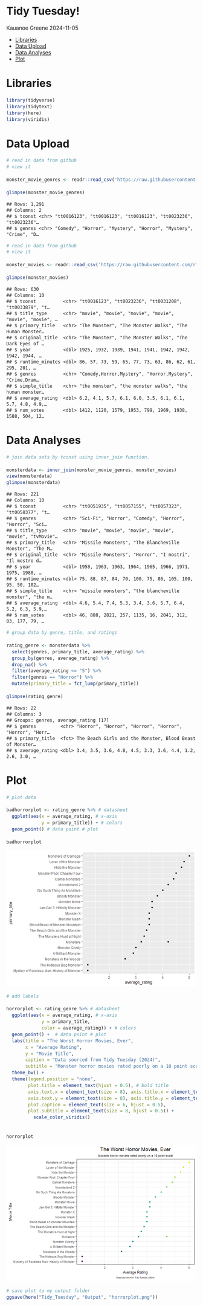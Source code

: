 Tidy Tuesday!
================
Kauanoe Greene
2024-11-05

- [Libraries](#libraries)
- [Data Upload](#data-upload)
- [Data Analyses](#data-analyses)
- [Plot](#plot)

# Libraries

``` r
library(tidyverse)
library(tidytext)
library(here)
library(viridis)
```

# Data Upload

``` r
# read in data from github
# view it

monster_movie_genres <- readr::read_csv('https://raw.githubusercontent.com/rfordatascience/tidytuesday/master/data/2024/2024-10-29/monster_movie_genres.csv')

glimpse(monster_movie_genres)
```

    ## Rows: 1,291
    ## Columns: 2
    ## $ tconst <chr> "tt0016123", "tt0016123", "tt0016123", "tt0023236", "tt0023236"…
    ## $ genres <chr> "Comedy", "Horror", "Mystery", "Horror", "Mystery", "Crime", "D…

``` r
# read in data from github
# view it

monster_movies <- readr::read_csv('https://raw.githubusercontent.com/rfordatascience/tidytuesday/master/data/2024/2024-10-29/monster_movies.csv')

glimpse(monster_movies)
```

    ## Rows: 630
    ## Columns: 10
    ## $ tconst          <chr> "tt0016123", "tt0023236", "tt0031208", "tt0033879", "t…
    ## $ title_type      <chr> "movie", "movie", "movie", "movie", "movie", "movie", …
    ## $ primary_title   <chr> "The Monster", "The Monster Walks", "The Human Monster…
    ## $ original_title  <chr> "The Monster", "The Monster Walks", "The Dark Eyes of …
    ## $ year            <dbl> 1925, 1932, 1939, 1941, 1941, 1942, 1942, 1942, 1944, …
    ## $ runtime_minutes <dbl> 86, 57, 73, 59, 65, 77, 73, 63, 86, 62, 61, 295, 201, …
    ## $ genres          <chr> "Comedy,Horror,Mystery", "Horror,Mystery", "Crime,Dram…
    ## $ simple_title    <chr> "the monster", "the monster walks", "the human monster…
    ## $ average_rating  <dbl> 6.2, 4.1, 5.7, 6.1, 6.0, 3.5, 6.1, 6.1, 5.7, 4.8, 4.9,…
    ## $ num_votes       <dbl> 1412, 1120, 1579, 1953, 799, 1969, 1938, 1588, 504, 12…

# Data Analyses

``` r
# join data sets by tconst using inner_join function.

monsterdata <- inner_join(monster_movie_genres, monster_movies)
view(monsterdata)
glimpse(monsterdata)
```

    ## Rows: 221
    ## Columns: 10
    ## $ tconst          <chr> "tt0051935", "tt0057155", "tt0057323", "tt0058377", "t…
    ## $ genres          <chr> "Sci-Fi", "Horror", "Comedy", "Horror", "Horror", "Sci…
    ## $ title_type      <chr> "movie", "movie", "movie", "movie", "movie", "tvMovie"…
    ## $ primary_title   <chr> "Missile Monsters", "The Blancheville Monster", "The M…
    ## $ original_title  <chr> "Missile Monsters", "Horror", "I mostri", "Il mostro d…
    ## $ year            <dbl> 1958, 1963, 1963, 1964, 1965, 1966, 1971, 1975, 1980, …
    ## $ runtime_minutes <dbl> 75, 88, 87, 84, 70, 100, 75, 86, 105, 100, 95, 50, 102…
    ## $ simple_title    <chr> "missile monsters", "the blancheville monster", "the m…
    ## $ average_rating  <dbl> 4.6, 5.4, 7.4, 5.3, 3.4, 3.6, 5.7, 6.4, 5.2, 6.3, 5.9,…
    ## $ num_votes       <dbl> 46, 888, 2821, 257, 1135, 16, 2041, 312, 83, 177, 79, …

``` r
# group data by genre, title, and ratings

rating_genre <- monsterdata %>% 
  select(genres, primary_title, average_rating) %>% 
  group_by(genres, average_rating) %>% 
  drop_na() %>% 
  filter(average_rating <= "5") %>% 
  filter(genres == "Horror") %>% 
  mutate(primary_title = fct_lump(primary_title))

glimpse(rating_genre)
```

    ## Rows: 22
    ## Columns: 3
    ## Groups: genres, average_rating [17]
    ## $ genres         <chr> "Horror", "Horror", "Horror", "Horror", "Horror", "Horr…
    ## $ primary_title  <fct> The Beach Girls and the Monster, Blood Beast of Monster…
    ## $ average_rating <dbl> 3.4, 3.5, 3.6, 4.8, 4.5, 3.3, 3.6, 4.4, 1.2, 2.6, 3.0, …

# Plot

``` r
# plot data

badhorrorplot <- rating_genre %>% # datasheet
  ggplot(aes(x = average_rating, # x-axis
             y = primary_title)) + # colors
  geom_point() # data point # plot
  
badhorrorplot  
```

![](../Output/Data%20Plot-1.png)<!-- -->

``` r
# add labels

horrorplot <- rating_genre %>% # datasheet
  ggplot(aes(x = average_rating, # x-axis
             y = primary_title, 
             color = average_rating)) + # colors
  geom_point() +  # data point # plot
  labs(title = "The Worst Horror Movies, Ever", 
       x = "Average Rating", 
       y = "Movie Title", 
       caption = "Data sourced from Tidy Tuesday (2024)", 
       subtitle = "Monster horror movies rated poorly on a 10 point scale") + 
  theme_bw() + 
  theme(legend.position = "none", 
        plot.title = element_text(hjust = 0.5), # bold title
        axis.text.x = element_text(size = 8), axis.title.x = element_text(size = 10), # adjust x-axis labels
        axis.text.y = element_text(size = 8), axis.title.y = element_text(size = 10),   # adjust y-axis labels
        plot.caption = element_text(size = 6, hjust = 0.5),
        plot.subtitle = element_text(size = 8, hjust = 0.5)) + 
          scale_color_viridis()
  

horrorplot
```

![](../Output/unnamed-chunk-4-1.png)<!-- -->

``` r
# save plot to my output folder
ggsave(here("Tidy_Tuesday", "Output", "horrorplot.png")) 
```
